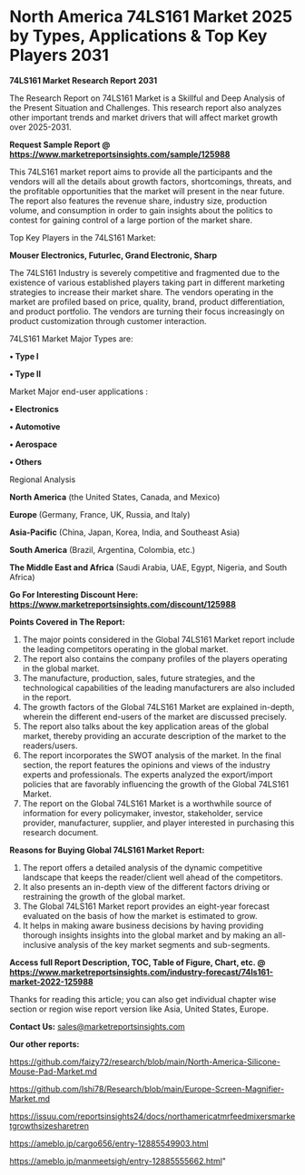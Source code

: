 # North America 74LS161 Market 2025 by Types, Applications & Top Key Players 2031

<strong>74LS161 Market Research Report 2031</strong>

The Research Report on 74LS161 Market is a Skillful and Deep Analysis of the Present Situation and Challenges. This research report also analyzes other important trends and market drivers that will affect market growth over 2025-2031.

<strong>Request Sample Report @ <a href=https://www.marketreportsinsights.com/sample/125988>https://www.marketreportsinsights.com/sample/125988</a></strong>

This 74LS161 market report aims to provide all the participants and the vendors will all the details about growth factors, shortcomings, threats, and the profitable opportunities that the market will present in the near future. The report also features the revenue share, industry size, production volume, and consumption in order to gain insights about the politics to contest for gaining control of a large portion of the market share.

Top Key Players in the 74LS161 Market:

<strong>Mouser Electronics, Futurlec, Grand Electronic, Sharp</strong>

The 74LS161 Industry is severely competitive and fragmented due to the existence of various established players taking part in different marketing strategies to increase their market share. The vendors operating in the market are profiled based on price, quality, brand, product differentiation, and product portfolio. The vendors are turning their focus increasingly on product customization through customer interaction.

74LS161 Market Major Types are:

<strong>• Type I

• Type II</strong>

Market Major end-user applications :

<strong>• Electronics

• Automotive

• Aerospace

• Others</strong>

Regional Analysis

</u><strong><b>North America</b></strong> (the United States, Canada, and Mexico)

<strong><b>Europe </b></strong>(Germany, France, UK, Russia, and Italy)

<strong><b>Asia-Pacific</b></strong> (China, Japan, Korea, India, and Southeast Asia)

<strong><b>South America</b></strong> (Brazil, Argentina, Colombia, etc.)

<strong><b>The Middle East and Africa</b></strong> (Saudi Arabia, UAE, Egypt, Nigeria, and South Africa)

<strong>Go For Interesting Discount Here: <a href=https://www.marketreportsinsights.com/discount/125988>https://www.marketreportsinsights.com/discount/125988</a></strong>

<strong>Points Covered in The Report:</strong>
<ol>
  <li>The major points considered in the Global 74LS161 Market report include the leading competitors operating in the global market.</li>
  <li>The report also contains the company profiles of the players operating in the global market.</li>
  <li>The manufacture, production, sales, future strategies, and the technological capabilities of the leading manufacturers are also included in the report.</li>
  <li>The growth factors of the Global 74LS161 Market are explained in-depth, wherein the different end-users of the market are discussed precisely.</li>
  <li>The report also talks about the key application areas of the global market, thereby providing an accurate description of the market to the readers/users.</li>
  <li>The report incorporates the SWOT analysis of the market. In the final section, the report features the opinions and views of the industry experts and professionals. The experts analyzed the export/import policies that are favorably influencing the growth of the Global 74LS161 Market.</li>
  <li>The report on the Global 74LS161 Market is a worthwhile source of information for every policymaker, investor, stakeholder, service provider, manufacturer, supplier, and player interested in purchasing this research document.</li>
</ol>
<strong>Reasons for Buying Global 74LS161 Market Report:</strong>

<ol>
  <li>The report offers a detailed analysis of the dynamic competitive landscape that keeps the reader/client well ahead of the competitors.</li>
  <li>It also presents an in-depth view of the different factors driving or restraining the growth of the global market.</li>
  <li>The Global 74LS161 Market report provides an eight-year forecast evaluated on the basis of how the market is estimated to grow.</li>
  <li>It helps in making aware business decisions by having providing thorough insights insights into the global market and by making an all-inclusive analysis of the key market segments and sub-segments.</li>
</ol>
<strong>Access full Report Description, TOC, Table of Figure, Chart, etc. @ <a href=https://www.marketreportsinsights.com/industry-forecast/74ls161-market-2022-125988>https://www.marketreportsinsights.com/industry-forecast/74ls161-market-2022-125988</a></strong>


Thanks for reading this article; you can also get individual chapter wise section or region wise report version like Asia, United States, Europe.

<strong>Contact Us:</strong>
sales@marketreportsinsights.com

<strong>Our other reports:</strong>

<a href=https://github.com/faizy72/research/blob/main/North-America-Silicone-Mouse-Pad-Market.md>https://github.com/faizy72/research/blob/main/North-America-Silicone-Mouse-Pad-Market.md</a>

<a href=https://github.com/Ishi78/Research/blob/main/Europe-Screen-Magnifier-Market.md>https://github.com/Ishi78/Research/blob/main/Europe-Screen-Magnifier-Market.md</a>

<a href=https://issuu.com/reportsinsights24/docs/northamericatmrfeedmixersmarketgrowthsizesharetren>https://issuu.com/reportsinsights24/docs/northamericatmrfeedmixersmarketgrowthsizesharetren</a>

<a href=https://ameblo.jp/cargo656/entry-12885549903.html>https://ameblo.jp/cargo656/entry-12885549903.html</a>

<a href=https://ameblo.jp/manmeetsigh/entry-12885555662.html>https://ameblo.jp/manmeetsigh/entry-12885555662.html</a>"
